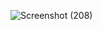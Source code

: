 ![Screenshot (208)](https://user-images.githubusercontent.com/111484889/193592010-dda7f058-bd68-4f69-8eeb-034474cd4f58.png)
